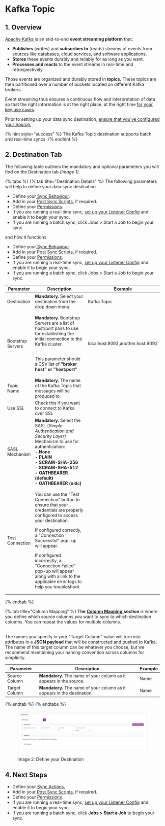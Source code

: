 # Kafka Topic

## 1. Overview

[Apache Kafka ](https://kafka.apache.org/intro)is an end-to-end **event streaming platform** that:

* **Publishes** (writes) and **subscribes to** (reads) streams of events from sources like databases, cloud services, and software applications.
* **Stores** these events durably and reliably for as long as you want.
* **Processes and reacts** to the event streams in real-time and retrospectively.

Those events are organized and durably stored in **topics.** These topics are then partitioned over a number of buckets located on different Kafka brokers.&#x20;

Event streaming thus ensures a continuous flow and interpretation of data so that the right information is at the right place, at the right time [for your key use cases](https://kafka.apache.org/powered-by).

Prior to setting up your data sync destination, [ensure that you've configured your Source.](../supported-data-sync-sources/)

{% hint style="success" %}
The Kafka Topic destination supports batch and real-time syncs.
{% endhint %}

## 2. Destination Tab

The following table outlines the mandatory and optional parameters you will find on the Destination tab _(Image 1)._

{% tabs %}
{% tab title="Destination Details" %}
The following parameters will help to define your data sync destination

* Define your[ Sync Behaviour](../building-data-syncs/sync-actions.md).
* Add in your [Post Sync Scripts](../building-data-syncs/advanced-settings/post-sync-scripts.md), if required.
* Define your [Permissions](../building-data-syncs/#2.-create-a-data-sync-configuration).
* If you are running a real-time sync, [set up your Listener Config](../supported-real-time-sync-stream-sources/) and enable it to begin your sync.
* If you are running a batch sync, click Jobs > Start a Job to begin your sync.

&#x20;and how it functions.

* Define your[ Sync Behaviour](../building-data-syncs/sync-actions.md).
* Add in your [Post Sync Scripts](../building-data-syncs/advanced-settings/post-sync-scripts.md), if required.
* Define your [Permissions](../building-data-syncs/#2.-create-a-data-sync-configuration).
* If you are running a real-time sync, [set up your Listener Config](../supported-real-time-sync-stream-sources/) and enable it to begin your sync.
* If you are running a batch sync, click Jobs > Start a Job to begin your sync.

<table><thead><tr><th>Parameter</th><th width="289.66666666666663">Description</th><th>Example</th></tr></thead><tbody><tr><td>Destination</td><td><strong>Mandatory.</strong> Select your destination from the drop down menu.</td><td>Kafka Topic</td></tr><tr><td>Bootstrap Servers</td><td><p><strong>Mandatory.</strong> Bootstrap Servers are a list of host/port pairs to use for establishing the initial connection to the Kafka cluster.</p><p><br>This parameter should a CSV list of <strong>"broker host" or "host:port"</strong></p></td><td>localhost:9092,another.host:9092</td></tr><tr><td>Topic Name</td><td><strong>Mandatory.</strong> The name of the Kafka Topic that messages will be produced to.</td><td></td></tr><tr><td>Use SSL</td><td>Check this if you want to connect to Kafka over SSL</td><td></td></tr><tr><td>SASL Mechanism</td><td><strong>Mandatory.</strong> Select the SASL (<em>Simple Authentication and Security Layer)</em> Mechanism to use for authentication:<br><strong>- None</strong><br><strong>- PLAIN</strong><br><strong>- SCRAM-SHA-256</strong><br><strong>- SCRAM-SHA-512</strong><br><strong>- OATHBEARER (default)</strong><br><strong>- OATHBEARER (oidc)</strong></td><td></td></tr><tr><td>Test Connection</td><td><p>You can use the "Test Connection" button to ensure that your credentials are properly configured to access your destination. </p><p></p><p>If configured correctly, a "Connection Successful" pop-up will appear.</p><p></p><p>If configured incorrectly, a "Connection Failed" pop-up will appear along with a link to the applicable error logs to help you troubleshoot.</p></td><td></td></tr></tbody></table>
{% endtab %}

{% tab title="Column Mapping" %}
**The** [**Column Mapping** ](../building-data-syncs/columns-and-mappings/#3.-column-mappings)**section** is where you define which source columns you want to sync to which destination columns. You can repeat the values for multiple columns.

\
The names you specify in your "Target Column" value will turn into attributes in a **JSON payload** that will be constructed and pushed to Kafka. The name of this target column can be whatever you choose, but we recommend maintaining your naming convention across columns for simplicity.

| Parameter     | Description                                                              | Example |
| ------------- | ------------------------------------------------------------------------ | ------- |
| Source Column | **Mandatory.** The name of your column as it appears in the source.      | Name    |
| Target Column | **Mandatory.** The name of your column as it appears in the destination. | Name    |
{% endtab %}
{% endtabs %}

<div data-full-width="true">

<figure><img src="../../.gitbook/assets/image (259).png" alt=""><figcaption><p>Image 2: Define your Destination</p></figcaption></figure>

</div>

## 4. Next Steps

* Define your[ ](../building-data-syncs/sync-actions.md)[Sync Actions.](../building-data-syncs/sync-actions.md)
* Add in your [Post Sync Scripts](../building-data-syncs/advanced-settings/post-sync-scripts.md), if required.
* Define your [Permissions](../building-data-syncs/#2.-create-a-data-sync-configuration).
* If you are running a real-time sync, [set up your Listener Config](../supported-real-time-sync-stream-sources/) and enable it to begin your sync.
* If you are running a batch sync, click **Jobs > Start a Job** to begin your sync.
